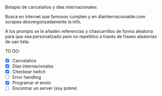 Botapio de cancelaños y días internacionales.

Busca en internet que famosos cumplen y en diainternacionalde.com scrapea desvergonzadamente la info.

A los prompts se le añaden referencias y chascarrillos de forma aleatoria para que sea personalizado pero no repetitivo a través de frases aleatorias de uan lista.

TO DO:
- [X] Cancelaños
- [X] Días internacionales
- [X] Checkear twitch
- [ ] Error handling
- [X] Programar el envío
- [ ] Encontrar un server (soy pobre)
